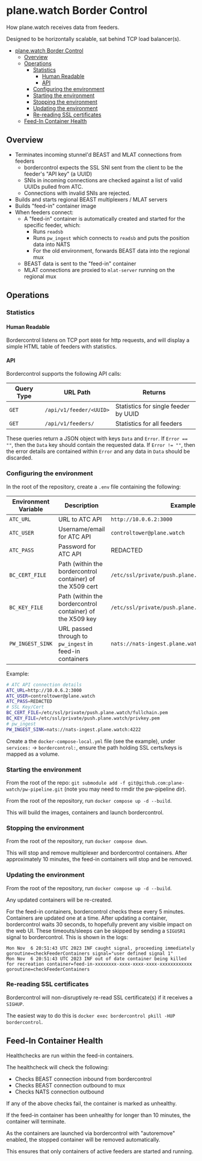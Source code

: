 # plane.watch Border Control

How plane.watch receives data from feeders.

Designed to be horizontally scalable, sat behind TCP load balancer(s).

* [plane.watch Border Control](#planewatch-border-control)
  * [Overview](#overview)
  * [Operations](#operations)
    * [Statistics](#statistics)
      * [Human Readable](#human-readable)
      * [API](#api)
    * [Configuring the environment](#configuring-the-environment)
    * [Starting the environment](#starting-the-environment)
    * [Stopping the environment](#stopping-the-environment)
    * [Updating the environment](#updating-the-environment)
    * [Re-reading SSL certificates](#re-reading-ssl-certificates)
  * [Feed-In Container Health](#feed-in-container-health)

## Overview

* Terminates incoming stunnel'd BEAST and MLAT connections from feeders
  * bordercontrol expects the SSL SNI sent from the client to be the feeder's "API key" (a UUID)
  * SNIs in incoming connections are checked against a list of valid UUIDs pulled from ATC.
  * Connections with invalid SNIs are rejected.
* Builds and starts regional BEAST multiplexers / MLAT servers
* Builds "feed-in" container image
* When feeders connect:
  * A "feed-in" container is automatically created and started for the specific feeder, which:
    * Runs `readsb`
    * Runs `pw_ingest` which connects to `readsb` and puts the position data into NATS
    * For the old environment, forwards BEAST data into the regional mux
  * BEAST data is sent to the "feed-in" container
  * MLAT connections are proxied to `mlat-server` running on the regional mux

## Operations

### Statistics

#### Human Readable

Bordercontrol listens on TCP port `8080` for http requests, and will display a simple HTML table of feeders with statistics.

#### API

Bordercontrol supports the following API calls:

| Query Type | URL Path | Returns |
| ---------- | -------- | ------- |
| `GET` | `/api/v1/feeder/<UUID>` | Statistics for single feeder by UUID |
| `GET` | `/api/v1/feeders/` | Statistics for all feeders |

These queries return a JSON object with keys `Data` and `Error`. If `Error == ""`, then the `Data` key should contain the requested data. If `Error != ""`, then the error details are contained within `Error` and any data in `Data` should be discarded.

### Configuring the environment

In the root of the repository, create a `.env` file containing the following:

| Environment Variable | Description | Example |
| -------------------- | ----------- | ------- |
| `ATC_URL` | URL to ATC API | `http://10.0.6.2:3000` |
| `ATC_USER` | Username/email for ATC API | `controltower@plane.watch` |
| `ATC_PASS` | Password for ATC API | REDACTED |
| `BC_CERT_FILE` | Path (within the bordercontrol container) of the X509 cert | `/etc/ssl/private/push.plane.watch/fullchain.pem` |
| `BC_KEY_FILE` | Path (within the bordercontrol container) of the X509 key | `/etc/ssl/private/push.plane.watch/privkey.pem` |
| `PW_INGEST_SINK` | URL passed through to `pw_ingest` in feed-in containers | `nats://nats-ingest.plane.watch:4222` |

Example:

```bash
# ATC API connection details
ATC_URL=http://10.0.6.2:3000
ATC_USER=controltower@plane.watch
ATC_PASS=REDACTED
# SSL Key/Cert
BC_CERT_FILE=/etc/ssl/private/push.plane.watch/fullchain.pem
BC_KEY_FILE=/etc/ssl/private/push.plane.watch/privkey.pem
# pw_ingest
PW_INGEST_SINK=nats://nats-ingest.plane.watch:4222
```

Create a the `docker-compose-local.yml` file (see the example), under `services:` -> `bordercontrol:`, ensure the path holding SSL certs/keys is mapped as a volume.

### Starting the environment

From the root of the repo: `git submodule add -f git@github.com:plane-watch/pw-pipeline.git` (note you may need to rmdir the pw-pipeline dir).

From the root of the repository, run `docker compose up -d --build`.

This will build the images, containers and launch bordercontrol.

### Stopping the environment

From the root of the repository, run `docker compose down`.

This will stop and remove multiplexer and bordercontrol containers. After approximately 10 minutes, the feed-in containers will stop and be removed.

### Updating the environment

From the root of the repository, run `docker compose up -d --build`.

Any updated containers will be re-created.

For the feed-in containers, bordercontrol checks these every 5 minutes. Containers are updated one at a time. After updating a container, bordercontrol waits 30 seconds, to hopefully prevent any visible impact on the web UI. These timeouts/sleeps can be skipped by sending a `SIGUSR1` signal to bordercontrol. This is shown in the logs:

```
Mon Nov  6 20:51:43 UTC 2023 INF caught signal, proceeding immediately goroutine=checkFeederContainers signal="user defined signal 1"
Mon Nov  6 20:51:43 UTC 2023 INF out of date container being killed for recreation container=feed-in-xxxxxxxx-xxxx-xxxx-xxxx-xxxxxxxxxxxx goroutine=checkFeederContainers
```

### Re-reading SSL certificates

Bordercontrol will non-disruptively re-read SSL certificate(s) if it receives a `SIGHUP`.

The easiest way to do this is `docker exec bordercontrol pkill -HUP bordercontrol`.

## Feed-In Container Health

Healthchecks are run within the feed-in containers.

The healthcheck will check the following:

* Checks BEAST connection inbound from bordercontrol
* Checks BEAST connection outbound to mux
* Checks NATS connection outbound

If any of the above checks fail, the container is marked as unhealthy.

If the feed-in container has been unhealthy for longer than 10 minutes, the container will terminate.

As the containers are launched via bordercontrol with "autoremove" enabled, the stopped container will be removed automatically.

This ensures that only containers of active feeders are started and running.
